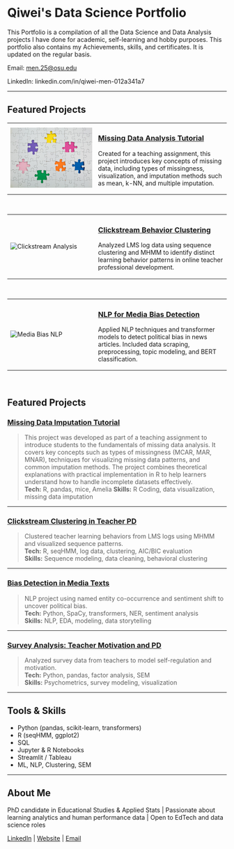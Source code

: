 # Qiwei's Data Science Portfolio

This Portfolio is a compilation of all the Data Science and Data Analysis projects I have done for academic, self-learning and hobby purposes. This portfolio also contains my Achievements, skills, and certificates. It is updated on the regular basis.

Email: men.25@osu.edu

LinkedIn: linkedin.com/in/qiwei-men-012a341a7

---

<h2>Featured Projects</h2>

<!-- Missing Data Analysis Tutorial -->
<table>
  <tr>
    <td width="40%">
      <img src="Images/Missing_Data_Cover.jpeg" alt="Missing Data Cover" width="100%">
    </td>
    <td>
      <h3><a href="https://https://github.com/menqiwei/Missing-Data-Imputation-Tutorial">Missing Data Analysis Tutorial</a></h3>
      <p>
        Created for a teaching assignment, this project introduces key concepts of missing data, including types of missingness, visualization, and imputation methods such as mean, k-NN, and multiple imputation.
      </p>
    </td>
  </tr>
</table>
<br>

<!-- Project 2 -->
<table>
  <tr>
    <td width="40%">
      <img src="images/clickstream-cover.jpeg" alt="Clickstream Analysis" width="100%">
    </td>
    <td>
      <h3><a href="https://github.com/yourusername/clickstream-clustering">Clickstream Behavior Clustering</a></h3>
      <p>
        Analyzed LMS log data using sequence clustering and MHMM to identify distinct learning behavior patterns in online teacher professional development.
      </p>
    </td>
  </tr>
</table>
<br>

<!-- Project 3 -->
<table>
  <tr>
    <td width="40%">
      <img src="images/nlp-bias-cover.jpeg" alt="Media Bias NLP" width="100%">
    </td>
    <td>
      <h3><a href="https://github.com/yourusername/media-bias-nlp">NLP for Media Bias Detection</a></h3>
      <p>
        Applied NLP techniques and transformer models to detect political bias in news articles. Included data scraping, preprocessing, topic modeling, and BERT classification.
      </p>
    </td>
  </tr>
</table>
<br>

## Featured Projects

### [Missing Data Imputation Tutorial](https://github.com/menqiwei/Missing-Data-Imputation-Tutorial/tree/main)
> This project was developed as part of a teaching assignment to introduce students to the fundamentals of missing data analysis. It covers key concepts such as types of missingness (MCAR, MAR, MNAR), techniques for visualizing missing data patterns, and common imputation methods. The project combines theoretical explanations with practical implementation in R to help learners understand how to handle incomplete datasets effectively.  
**Tech:** R, pandas, mice, Amelia 
**Skills:** R Coding, data visualization, missing data imputation  
---

### [Clickstream Clustering in Teacher PD](https://github.com/yourusername/clickstream-clustering)
> Clustered teacher learning behaviors from LMS logs using MHMM and visualized sequence patterns.  
**Tech:** R, seqHMM, log data, clustering, AIC/BIC evaluation  
**Skills:** Sequence modeling, data cleaning, behavioral clustering  

---

### [Bias Detection in Media Texts](https://github.com/yourusername/media-bias-nlp)
> NLP project using named entity co-occurrence and sentiment shift to uncover political bias.  
**Tech:** Python, SpaCy, transformers, NER, sentiment analysis  
**Skills:** NLP, EDA, modeling, data storytelling  

---

### [Survey Analysis: Teacher Motivation and PD](https://github.com/yourusername/teacher-motivation-analysis)
> Analyzed survey data from teachers to model self-regulation and motivation.  
**Tech:** Python, pandas, factor analysis, SEM  
**Skills:** Psychometrics, survey modeling, visualization  

---

## Tools & Skills

- Python (pandas, scikit-learn, transformers)
- R (seqHMM, ggplot2)
- SQL
- Jupyter & R Notebooks
- Streamlit / Tableau
- ML, NLP, Clustering, SEM

---

## About Me

PhD candidate in Educational Studies & Applied Stats | Passionate about learning analytics and human performance data | Open to EdTech and data science roles

[LinkedIn](https://linkedin.com/in/yourprofile) | [Website](https://yourportfolio.com) | [Email](mailto:youremail@example.com)
